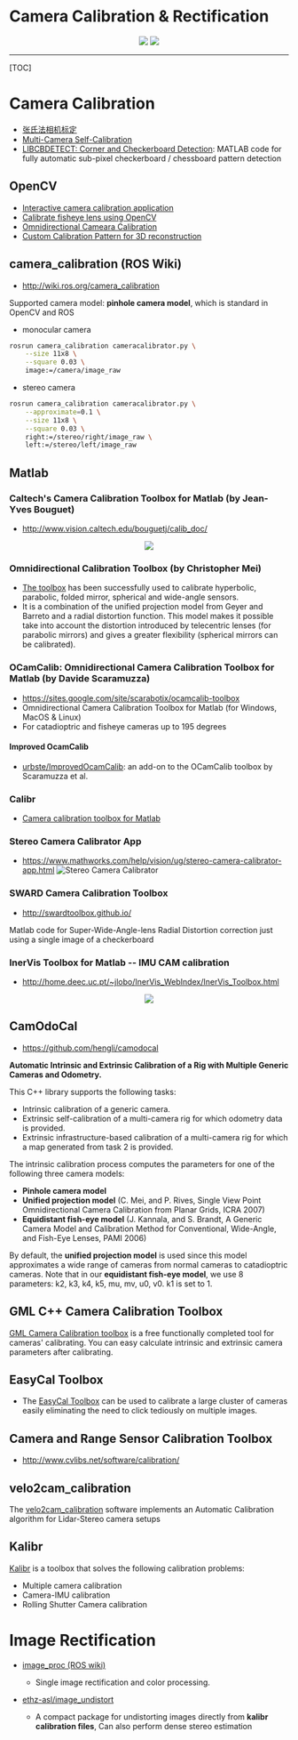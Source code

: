 # Camera Calibration & Rectification

<div align="center">
  <img src="./images/cam_calib_01.jpg"> <img src="./images/cam_calib_02.jpg">
</div>

-----

[TOC]

# Camera Calibration

* [张氏法相机标定](https://zhuanlan.zhihu.com/p/24651968)
* [Multi-Camera Self-Calibration](http://cmp.felk.cvut.cz/~svoboda/SelfCal/)
* [LIBCBDETECT: Corner and Checkerboard Detection](http://www.cvlibs.net/software/libcbdetect/): MATLAB code for fully automatic sub-pixel checkerboard / chessboard pattern detection

## OpenCV
* [Interactive camera calibration application](http://docs.opencv.org/3.2.0/d7/d21/tutorial_interactive_calibration.html)
* [Calibrate fisheye lens using OpenCV](https://medium.com/@kennethjiang/calibrate-fisheye-lens-using-opencv-333b05afa0b0)
* [Omnidirectional Cameara Calibration](https://docs.opencv.org/3.4/dd/d12/tutorial_omnidir_calib_main.html)
* [Custom Calibration Pattern for 3D reconstruction](https://docs.opencv.org/3.3.1/d3/ddc/group__ccalib.html)

## camera_calibration (ROS Wiki)
* http://wiki.ros.org/camera_calibration

Supported camera model: **pinhole camera model**, which is standard in OpenCV and ROS

* monocular camera
```bash
rosrun camera_calibration cameracalibrator.py \
    --size 11x8 \
    --square 0.03 \
    image:=/camera/image_raw
```

* stereo camera
```bash
rosrun camera_calibration cameracalibrator.py \
    --approximate=0.1 \
    --size 11x8 \
    --square 0.03 \
    right:=/stereo/right/image_raw \
    left:=/stereo/left/image_raw
```

## Matlab

### Caltech's Camera Calibration Toolbox for Matlab (by Jean-Yves Bouguet)
* http://www.vision.caltech.edu/bouguetj/calib_doc/

<div align="center">
  <img src="./images/matlab_calib.gif">
</div>

### Omnidirectional Calibration Toolbox (by Christopher Mei)

* [The toolbox](http://www.robots.ox.ac.uk/~cmei/Toolbox.html) has been successfully used to calibrate hyperbolic, parabolic, folded mirror, spherical and wide-angle sensors.
* It is a combination of the unified projection model from Geyer and Barreto and a radial distortion function. This model makes it possible take into account the distortion introduced by telecentric lenses (for parabolic mirrors) and gives a greater flexibility (spherical mirrors can be calibrated).

### OCamCalib: Omnidirectional Camera Calibration Toolbox for Matlab (by Davide Scaramuzza)

* https://sites.google.com/site/scarabotix/ocamcalib-toolbox
* Omnidirectional Camera Calibration Toolbox for Matlab (for Windows, MacOS & Linux)
* For catadioptric and fisheye cameras up to 195 degrees

#### Improved OcamCalib

* [urbste/ImprovedOcamCalib](https://github.com/urbste/ImprovedOcamCalib): an add-on to the OCamCalib toolbox by Scaramuzza et al.

### Calibr
* [Camera calibration toolbox for Matlab](http://www.ee.oulu.fi/~jth/calibr/)

### Stereo Camera Calibrator App
* https://www.mathworks.com/help/vision/ug/stereo-camera-calibrator-app.html
  ![Stereo Camera Calibrator](https://www.mathworks.com/help/vision/ug/stereocalibrator_calibrated.png)

### SWARD Camera Calibration Toolbox
* http://swardtoolbox.github.io/

Matlab code for Super-Wide-Angle-lens Radial Distortion correction just using a single image of a checkerboard

### InerVis Toolbox for Matlab -- IMU CAM calibration
* http://home.deec.uc.pt/~jlobo/InerVis_WebIndex/InerVis_Toolbox.html

<div align=center>
  <img src="http://home.deec.uc.pt/~jlobo/InerVis_WebIndex/imu_cam_menu.gif">
</div>

## CamOdoCal

* https://github.com/hengli/camodocal

**Automatic Intrinsic and Extrinsic Calibration of a Rig with Multiple Generic Cameras and Odometry.**  

This C++ library supports the following tasks:  
* Intrinsic calibration of a generic camera.  
* Extrinsic self-calibration of a multi-camera rig for which odometry data is provided.  
* Extrinsic infrastructure-based calibration of a multi-camera rig for which a map generated from task  2 is provided.

The intrinsic calibration process computes the parameters for one of the following three camera models:  

* **Pinhole camera model**
* **Unified projection model** (C. Mei, and P. Rives, Single View Point Omnidirectional Camera Calibration from Planar Grids, ICRA 2007)
* **Equidistant fish-eye model** (J. Kannala, and S. Brandt, A Generic Camera Model and Calibration Method for Conventional, Wide-Angle, and Fish-Eye Lenses, PAMI 2006)

By default, the **unified projection model** is used since this model approximates a wide range of cameras from normal cameras to catadioptric cameras. Note that in our **equidistant fish-eye model**, we use 8 parameters: k2, k3, k4, k5, mu, mv, u0, v0. k1 is set to 1.

## GML C++ Camera Calibration Toolbox
[GML Camera Calibration toolbox](http://graphics.cs.msu.ru/en/node/909) is a free functionally completed tool for cameras' calibrating. You can easy calculate intrinsic and extrinsic camera parameters after calibrating.

## EasyCal Toolbox

* The [EasyCal Toolbox](http://www.cis.upenn.edu/~kostas/tele-immersion/research/downloads/EasyCal/) can be used to calibrate a large cluster of cameras easily eliminating the need to click tediously on multiple images.

## Camera and Range Sensor Calibration Toolbox
* http://www.cvlibs.net/software/calibration/

## velo2cam_calibration

The [velo2cam_calibration](https://github.com/beltransen/velo2cam_calibration) software implements an Automatic Calibration algorithm for Lidar-Stereo camera setups

## Kalibr
[Kalibr](https://github.com/ethz-asl/kalibr) is a toolbox that solves the following calibration problems:  

* Multiple camera calibration
* Camera-IMU calibration
* Rolling Shutter Camera calibration


# Image Rectification

* [image_proc (ROS wiki)](http://wiki.ros.org/image_proc)
  - Single image rectification and color processing.

* [ethz-asl/image_undistort](https://github.com/ethz-asl/image_undistort)
  - A compact package for undistorting images directly from **kalibr calibration files**, Can also perform dense stereo estimation
